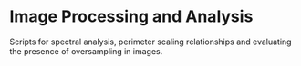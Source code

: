 # Image Processing and Analysis
 
Scripts for spectral analysis, perimeter scaling relationships and evaluating the presence of oversampling in images.
